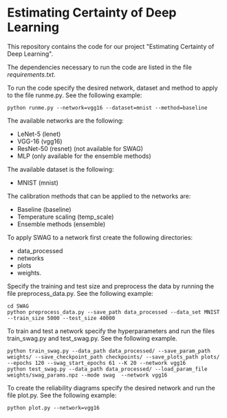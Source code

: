 # Estimating Certainty of Deep Learning
This repository contains the code for our project "Estimating Certainty of Deep Learning". 

The dependencies necessary to run the code are listed in the file _requirements.txt_.

To run the code specify the desired network, dataset and method to apply to the file runme.py. See the following example:
```
python runme.py --network=vgg16 --dataset=mnist --method=baseline
```

The available networks are the following:

- LeNet-5 (lenet)
- VGG-16 (vgg16)
- ResNet-50 (resnet) (not available for SWAG)
- MLP (only available for the ensemble methods)

The available dataset is the following:
- MNIST (mnist)

The calibration methods that can be applied to the networks are:
- Baseline (baseline)
- Temperature scaling (temp_scale)
- Ensemble methods (ensemble)

To apply SWAG to a network first create the following directories: 
- data_processed
- networks
- plots
- weights. 

Specify the training and test size and preprocess the data by running the file preprocess_data.py. See the following example:
```
cd SWAG
python preprocess_data.py --save_path data_processed --data_set MNIST --train_size 5000 --test_size 40000 
```

To train and test a network specify the hyperparameters and run the files train_swag.py and test_swag.py. See the following example. 
```
python train_swag.py --data_path data_processed/ --save_param_path weights/ --save_checkpoint_path checkpoints/ --save_plots_path plots/ --epochs 120 --swag_start_epochs 61 --K 20 --network vgg16
python test_swag.py --data_path data_processed/ --load_param_file weights/swag_params.npz --mode swag  --network vgg16
```

To create the reliability diagrams specify the desired network and run the file plot.py. See the following example:
```
python plot.py --network=vgg16
```

